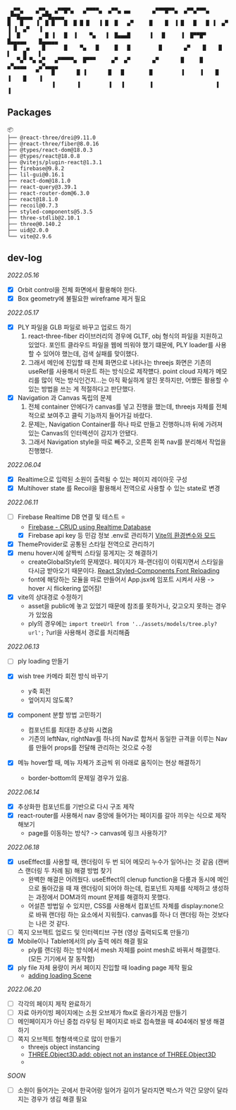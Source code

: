 ```

 ▄▀▀▄    ▄▀▀▄  ▄▀▀█▀▄   ▄▀▀▀▀▄  ▄▀▀▄ ▄▄       ▄▀▀▀█▀▀▄  ▄▀▀▄▀▀▀▄  ▄▀▀█▄▄▄▄  ▄▀▀█▄▄▄▄
█   █    ▐  █ █   █  █ █ █   ▐ █  █   ▄▀     █    █  ▐ █   █   █ ▐  ▄▀   ▐ ▐  ▄▀   ▐
▐  █        █ ▐   █  ▐    ▀▄   ▐  █▄▄▄█      ▐   █     ▐  █▀▀█▀    █▄▄▄▄▄    █▄▄▄▄▄
  █   ▄    █      █    ▀▄   █     █   █         █       ▄▀    █    █    ▌    █    ▌
   ▀▄▀ ▀▄ ▄▀   ▄▀▀▀▀▀▄  █▀▀▀     ▄▀  ▄▀       ▄▀       █     █    ▄▀▄▄▄▄    ▄▀▄▄▄▄
         ▀    █       █ ▐       █   █        █         ▐     ▐    █    ▐    █    ▐
              ▐       ▐         ▐   ▐        ▐                    ▐         ▐

```

## Packages

```
📦
├── @react-three/drei@9.11.0
├── @react-three/fiber@8.0.16
├── @types/react-dom@18.0.3
├── @types/react@18.0.8
├── @vitejs/plugin-react@1.3.1
├── firebase@9.8.2
├── lil-gui@0.16.1
├── react-dom@18.1.0
├── react-query@3.39.1
├── react-router-dom@6.3.0
├── react@18.1.0
├── recoil@0.7.3
├── styled-components@5.3.5
├── three-stdlib@2.10.1
├── three@0.140.2
├── uid@2.0.0
└── vite@2.9.6
```

## dev-log

_2022.05.16_

- [x] Orbit control을 전체 화면에서 활용해야 한다.
- [x] Box geometry에 불필요한 wireframe 제거 필요

_2022.05.17_

- [x] PLY 파일을 GLB 파일로 바꾸고 업로드 하기
  1. react-three-fiber 라이브러리의 경우에 GLTF, obj 형식의 파일을 지원하고 있었다. 포인트 클라우드 파일을 웹에 띄워야 했기 떄문에, PLY loader를 사용할 수 있어야 했는데, 검색 실패를 맞이했다.
  2. 그래서 메인에 진입할 때 전체 화면으로 나타나는 threejs 화면은 기존의 useRef를 사용해서 마운트 하는 방식으로 제작헀다. point cloud 자체가 메모리를 많이 먹는 방식인건지...는 아직 확실하게 알진 못하지만, 어쨌든 활용할 수 있는 방법을 쓰는 게 적절하다고 판단했다.
- [x] Navigation 과 Canvas 독립의 문제
  1. 전체 container 안에다가 canvas를 넣고 진행을 했는데, threejs 자체를 전체적으로 보여주고 클릭 기능까지 들어가길 바랐다.
  2. 문제는, Navigation Container를 하나 따로 만들고 진행하니까 뒤에 가려져 있는 Canvas의 인터렉션이 감지가 안됐다.
  3. 그래서 Navigation style을 따로 빼주고, 오른쪽 왼쪽 nav를 분리해서 작업을 진행했다.

_2022.06.04_

- [x] Realtime으로 입력된 소원이 출력될 수 있는 페이지 레이아웃 구성
- [x] Multihover state 를 Recoil을 활용해서 전역으로 사용할 수 있는 state로 변경

_2022.06.11_

- [ ] Firebase Realtime DB 연결 및 테스트 ⭐️
  - [Firebase - CRUD using Realtime Database](https://youtu.be/azdwN_4IDKA)
  - [x] Firebase api key 등 민감 정보 .env로 관리하기 [Vite의 환경변수와 모드](https://vitejs-kr.github.io/guide/env-and-mode.html#env-variables)
- [x] ThemeProvider로 공통된 스타일 전역으로 관리하기
- [x] menu hover시에 살짝씩 스타일 뭉게지는 것 해결하기
  - createGlobalStyle의 문제였다. 페이지가 재-랜더링이 이뤄지면서 스타일을 다시금 받아오기 때문이다. [React Styled-Components Font Reloading](https://ryublock.tistory.com/37)
  - font에 해당하는 모듈을 따로 만들어서 App.jsx에 임포트 시켜서 사용 -> hover 시 flickering 없어짐!
- [x] vite의 상대경로 수정하기
  - asset을 public에 놓고 있었기 때문에 참조를 못하거나, 갖고오지 못하는 경우가 있었음
  - ply의 경우에는 `import treeUrl from '../assets/models/tree.ply?url';` ?url을 사용해서 경로를 처리해줌

_2022.06.13_

- [ ] ply loading 만들기
- [x] wish tree 카메라 회전 방식 바꾸기
  - y축 회전
  - 엎어지지 않도록?
- [x] component 분할 방법 고민하기

  - 컴포넌트를 최대한 추상화 시켰음
  - 기존의 leftNav, rightNav를 하나의 Nav로 합쳐서 동일한 규격을 이루는 Nav를 만들어 props를 전달해 관리하는 것으로 수정

- [x] 메뉴 hover할 때, 메뉴 자체가 조금씩 위 아래로 움직이는 현상 해결하기

  - border-bottom의 문제일 경우가 있음.

_2022.06.14_

- [x] 추상화한 컴포넌트를 기반으로 다시 구조 제작
- [x] react-router를 사용해서 nav 중앙에 들어가는 페이지를 갈아 끼우는 식으로 제작해보기
  - page를 이동하는 방식? -> canvas에 링크 사용하기?

_2022.06.18_

- [x] useEffect를 사용할 때, 랜더링이 두 번 되어 메모리 누수가 일어나는 것 같음 (캔버스 랜더링 두 차례 됨) 해결 방법 찾기
  - 완벽한 해결은 어려웠다. useEffect의 clenup function을 다룸과 동시에 메인으로 돌아갔을 때 재 랜더링이 되어야 하는데, 컴포넌트 자체를 삭제하고 생성하는 과정에서 DOM과의 mount 문제를 해결하지 못했다.
  - 어설픈 방법일 수 있지만, CSS를 사용해서 컴포넌트 자체를 display:none으로 바꿔 랜더링 하는 요소에서 지워줬다. canvas를 하나 더 랜더링 하는 것보다는 나은 것 같다.
- [ ] 쪽지 오브젝트 업로드 및 인터렉티브 구현 (영상 출력되도록 만들기)
- [x] Mobile이나 Tablet에서의 ply 출력 에러 해결 필요
  - ply를 랜더링 하는 방식에서 mesh 자체를 point mesh로 바꿔서 해결했다. (모든 기기에서 잘 동작함)
- [x] ply file 자체 용량이 커서 페이지 진입할 때 loading page 제작 필요
  - [adding loading Scene](https://www.youtube.com/watch?v=3umV-dEYttU)

_2022.06.20_

- [ ] 각각의 페이지 제작 완료하기
- [ ] 자료 아카이빙 페이지에는 소원 오브제가 fbx로 올라가게끔 만들기
- [ ] 메인페이지가 아닌 중첩 라우팅 된 페이지로 바로 접속했을 때 404에러 발생 해결하기
- [ ] 쪽지 오브젝트 형형색색으로 많이 만들기
  - threejs object instancing
  - [THREE.Object3D.add: object not an instance of THREE.Object3D](https://stackoverflow.com/questions/30147002/three-object3d-add-object-not-an-instance-of-three-object3d)
  -

_SOON_

- [ ] 소원이 들어가는 곳에서 한국어랑 일어가 길이가 달라지면 박스가 약간 모양이 달라지는 경우가 생김 해결 필요
